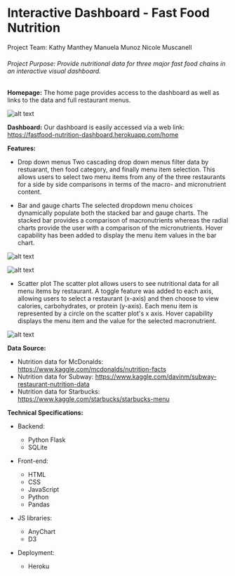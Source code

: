 # Interactive Dashboard - Fast Food Nutrition

Project Team:
Kathy Manthey
Manuela Munoz
Nicole Muscanell


###### Project Purpose: Provide nutritional data for three major fast food chains in an interactive visual dashboard.

**Homepage:**
The home page provides access to the dashboard as well as links to the data and full restaurant menus.

![alt text](https://github.com/nlmuscanell/UCF-PROJECT-2/blob/master/homepage.png?raw=true)

**Dashboard:**
Our dashboard is easily accessed via a web link: https://fastfood-nutrition-dashboard.herokuapp.com/home

**Features:**
- Drop down menus
Two cascading drop down menus filter data by restuarant, then food category, and finally menu item selection.  This allows users to select two menu items from any of the three restaurants for a side by side comparisons in terms of the macro- and micronutrient content.

- Bar and gauge charts
The selected dropdown menu choices dynamically populate both the stacked bar and gauge charts.  The stacked bar provides a comparison of macronutrients whereas the radial charts provide the user with a comparison of the micronutrients.  Hover capability has been added to display the menu item values in the bar chart. 

![alt text](https://github.com/nlmuscanell/UCF-PROJECT-2/blob/master/dashbaord_bar.png?raw=true)

![alt text](https://github.com/nlmuscanell/UCF-PROJECT-2/blob/master/dashbaord_gauge.png?raw=true)


- Scatter plot
The scatter plot allows users to see nutritional data for all menu items by restaurant. A toggle feature was added to each axis, allowing users to select a restaurant (x-axis) and then choose to view calories, carbohydrates, or protein (y-axis). Each menu item is represented by a circle on the scatter plot's x axis.  Hover capability displays the menu item and the value for the selected macronutrient.

![alt text](https://github.com/nlmuscanell/UCF-PROJECT-2/blob/master/dashbaord_scatter.png?raw=true)


**Data Source:** 
- Nutrition data for McDonalds: https://www.kaggle.com/mcdonalds/nutrition-facts
- Nutrition data for Subway: https://www.kaggle.com/davinm/subway-restaurant-nutrition-data 
- Nutrition data for Starbucks: https://www.kaggle.com/starbucks/starbucks-menu

**Technical Specifications:**

- Backend:
    - Python Flask
    - SQLite

- Front-end:
   - HTML
   - CSS
   - JavaScript
   - Python
   - Pandas

- JS libraries:
   - AnyChart
   - D3

- Deployment:
   - Heroku
